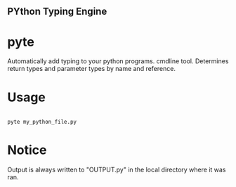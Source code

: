 ## PYthon Typing Engine

# pyte
Automatically add typing to your python programs. cmdline tool. Determines return types and parameter types by name and reference.

# Usage

```Bash

pyte my_python_file.py

```

# Notice

  Output is always written to "OUTPUT.py" in the local directory where it was ran.
